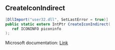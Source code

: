 ## CreateIconIndirect

```csharp
[DllImport("user32.dll", SetLastError = true)]
public static extern IntPtr CreateIconIndirect(
   ref ICONINFO piconinfo
);
```

Microsoft documentation: [Link](https://docs.microsoft.com/en-us/windows/win32/api/winuser/nf-winuser-createiconindirect)

